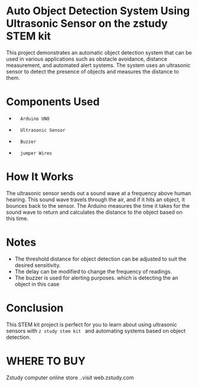 
# Auto Object Detection System Using Ultrasonic Sensor on the zstudy STEM kit 

This project demonstrates an automatic object detection system that can be used in various applications such as obstacle avoidance, distance measurement, and automated alert systems. 
The system uses an ultrasonic sensor to detect the presence of objects and measures the distance to them.

 # Components Used
-       Arduino UNO 
-       Ultrasonic Sensor
-       Buzzer 
-       jumper Wires

 # How It Works
The ultrasonic sensor sends out a sound wave at a frequency above human hearing.
This sound wave travels through the air, and if it hits an object, it bounces back to the sensor. The Arduino measures the time it takes for the sound wave to return and calculates the distance to the object based on this time.

 # Notes
- The threshold distance for object detection can be adjusted to suit the desired sensitivity.
- The delay can be modified to change the frequency of readings.
- The buzzer is used for alerting purposes. which is detecting the an object in this case 

# Conclusion
This STEM kit  project is perfect for you  to learn about using ultrasonic sensors with `z study stem kit ` and automating systems based on object detection.

# WHERE TO BUY 
Zstudy computer online store ..visit web.zstudy.com


